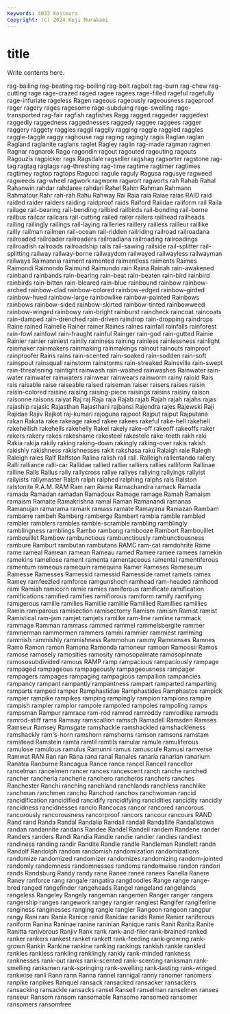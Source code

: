 ```yaml
---
Keywords: 4033 kojimura
Copyright: (C) 2024 Koji Murakami
---
```


# title

Write contents here.



 rag-bailing rag-beating rag-boiling rag-bolt ragbolt
rag-burn rag-chew rag-cutting rage rage-crazed raged ragee ragees rage-filled rageful
ragefully rage-infuriate rageless Ragen rageous rageously rageousness rageproof rager ragery
rages ragesome rage-subduing rage-swelling rage-transported rag-fair ragfish ragfishes Ragg ragged
raggeder raggedest raggedly raggedness raggednesses raggedy raggee raggees ragger raggery
raggety raggies raggil raggily ragging raggle raggled raggles raggle-taggle raggy
raghouse ragi raging ragingly ragis Raglan raglan Ragland raglanite raglans
raglet Ragley raglin rag-made ragman ragmen Ragnar ragnarok Rago ragondin
ragout ragouted ragouting ragouts Ragouzis ragpicker rags Ragsdale ragseller ragshag
ragsorter ragstone rag-tag ragtag ragtags rag-threshing rag-time ragtime ragtimer ragtimes
ragtimey ragtop ragtops Ragucci ragule raguly Ragusa ragusye ragweed ragweeds
rag-wheel ragwork ragworm ragwort ragworts rah Rahab Rahal Rahanwin rahdar
rahdaree rahdari Rahel Rahm Rahman Rahmann Rahmatour Rahr rah-rah Rahu
Rahway Rai Raia raia Raiae raias RAID raid raided raider
raiders raiding raidproof raids Raiford Raiidae raiiform rail Raila railage
rail-bearing rail-bending railbird railbirds rail-bonding rail-borne railbus railcar railcars rail-cutting
railed railer railers railhead railheads railing railingly railings rail-laying railleries
raillery railless railleur raillike railly railman railmen rail-ocean rail-ridden railriding
railroad railroadana railroaded railroader railroaders railroadiana railroading railroadings railroadish railroads
railroadship rails rail-sawing railside rail-splitter rail-splitting railway railway-borne railwaydom railwayed
railwayless railwayman railways Raimannia raiment raimented raimentless raiments Raimes Raimondi
Raimondo Raimund Raimundo rain Raina Rainah rain-awakened rainband rainbands rain-bearing
rain-beat rain-beaten rain-bird rainbird rainbirds rain-bitten rain-bleared rain-blue rainbound rainbow
rainbow-arched rainbow-clad rainbow-colored rainbow-edged rainbow-girded rainbow-hued rainbow-large rainbowlike rainbow-painted Rainbows
rainbows rainbow-sided rainbow-skirted rainbow-tinted rainbowweed rainbow-winged rainbowy rain-bright rainburst raincheck
raincoat raincoats rain-damped rain-drenched rain-driven raindrop rain-dropping raindrops Raine rained
Rainelle Rainer rainer Raines raines rainfall rainfalls rainforest rain-fowl rainfowl
rain-fraught rainful Rainger rain-god rain-gutted Rainie Rainier rainier rainiest rainily
raininess raining rainless rainlessness rainlight rainmaker rainmakers rainmaking rainmakings rainout
rainouts rainproof rainproofer Rains rains rain-scented rain-soaked rain-sodden rain-soft rainspout
rainsquall rainstorm rainstorms rain-streaked Rainsville rain-swept rain-threatening raintight rainwash rain-washed
rainwashes Rainwater rain-water rainwater rainwaters rainwear rainwears rainworm rainy raioid
Rais rais raisable raise raiseable raised raiseman raiser raisers raises
raisin raisin-colored raisine raising raising-piece raisings raisins raisiny raison raisonne
raisons raiyat Raj raj Raja raja Rajab rajab Rajah rajah
rajahs rajas rajaship rajasic Rajasthan Rajasthani rajbansi Rajendra rajes Rajewski
Raji Rajidae Rajiv Rajkot raj-kumari rajoguna rajpoot Rajput rajput Rajputana
rakan Rakata rake rakeage raked rakee rakees rakeful rake-hell rakehell
rakehellish rakehells rakehelly Rakel rakely rake-off rakeoff rakeoffs raker rakers
rakery rakes rakeshame rakesteel rakestele rake-teeth rakh raki Rakia rakija
rakily raking raking-down rakingly raking-over rakis rakish rakishly rakishness rakishnesses
rakit rakshasa raku Ralaigh rale Ralegh Raleigh rales Ralf Ralfston
Ralina ralish rall rall. Ralleigh rallentando rallery Ralli ralliance ralli-car
Rallidae rallied rallier ralliers rallies ralliform Rallinae ralline Ralls Rallus
rally rallycross rallye rallyes rallying rallyings rallyist rallyists rallymaster Ralph
ralph ralphed ralphing ralphs rals Ralston ralstonite R.A.M. RAM Ram
ram Rama Ramachandra ramack Ramada ramada Ramadan ramadan Ramadoux Ramage
ramage Ramah Ramaism ramaism Ramaite Ramakrishna ramal Raman Ramanandi ramanas
Ramanujan ramarama ramark ramass ramate Ramayana Ramazan Rambam rambarre rambeh
Ramberg ramberge Rambert rambla ramble rambled rambler ramblers rambles ramble-scramble
rambling ramblingly ramblingness ramblings Rambo rambong rambooze Rambort Rambouillet rambouillet
Rambow rambunctious rambunctiously rambunctiousness rambure Ramburt rambutan rambutans RAMC ram-cat
ramdohrite Rame rame rameal Ramean ramean Rameau ramed Ramee ramee
ramees ramekin ramekins ramellose rament ramenta ramentaceous ramental ramentiferous ramentum
rameous ramequin ramequins Ramer Rameses Rameseum Ramesse Ramesses Ramessid ramessid
Ramesside ramet ramets ramex Ramey ramfeezled ramforce ramgunshoch ramhead ram-headed
ramhood rami Ramiah ramicorn ramie ramies ramiferous ramificate ramification ramifications
ramified ramifies ramiflorous ramiform ramify ramifying ramigerous ramilie ramilies Ramillie
ramillie Ramillied Ramillies ramillies Ramin ramiparous ramisection ramisectomy Ramism ramism
Ramist ramist Ramistical ram-jam ramjet ramjets ramlike ram-line ramline rammack
rammage Ramman rammass rammed rammel rammelsbergite rammer rammerman rammermen rammers
rammi rammier rammiest ramming rammish rammishly rammishness Rammohun rammy Ramnenses
Ramnes Ramo Ramon ramon Ramona Ramonda ramoneur ramoon Ramoosii Ramos
ramose ramosely ramosities ramosity ramosopalmate ramosopinnate ramososubdivided ramous RAMP ramp
rampacious rampaciously rampage rampaged rampageous rampageously rampageousness rampager rampagers rampages
rampaging rampagious rampallion rampancies rampancy rampant rampantly rampantness rampart ramparted
ramparting ramparts ramped ramper Ramphastidae Ramphastides Ramphastos rampick rampier rampike
rampikes ramping rampingly rampion rampions rampire rampish rampler ramplor rampole
rampoled rampoles rampoling ramps rampsman Rampur ramrace ram-rod ramrod ramroddy
ramrodlike ramrods ramrod-stiff rams Ramsay ramscallion ramsch Ramsdell Ramsden Ramses
Ramseur Ramsey Ramsgate ramshackle ramshackled ramshackleness ramshackly ram's-horn ramshorn ramshorns
ramson ramsons ramstam ramstead Ramstein ramta ramtil ramtils ramular ramule
ramuliferous ramulose ramulous ramulus Ramunni ramus ramuscule Ramusi ramverse Ramwat
RAN Ran ran Rana rana ranal Ranales ranaria ranarian ranarium
Ranatra Ranburne Rancagua Rance rance rancel Rancell rancellor rancelman rancelmen
rancer rances rancescent ranch ranche ranched rancher rancheria rancherie ranchero
rancheros ranchers ranches Ranchester Ranchi ranching ranchland ranchlands ranchless ranchlike
ranchman ranchmen rancho Ranchod ranchos ranchwoman rancid rancidification rancidified rancidify
rancidifying rancidities rancidity rancidly rancidness rancidnesses rancio Rancocas rancor rancored
rancorous rancorously rancorousness rancorproof rancors rancour rancours RAND Rand rand
Randa Randal Randalia Randall randall Randallite Randallstown randan randannite randans
Randee Randel Randell randem Randene rander Randers randers Randi Randia
Randie randie randier randies randiest randiness randing randir Randite Randle
randle Randleman Randlett randn Randolf Randolph random randomish randomization randomizations
randomize randomized randomizer randomizes randomizing random-jointed randomly randomness randomnesses randoms
randomwise randon randori rands Randsburg Randy randy rane Ranee ranee
ranees Ranella Ranere Raney ranforce rang rangale rangatira rangdoodles Range
range range-bred ranged rangefinder rangeheads Rangel rangeland rangelands rangeless Rangeley
Rangely rangeman rangemen Ranger ranger rangers rangership ranges rangework rangey
rangier rangiest Rangifer rangiferine ranginess ranginesses ranging rangle rangler Rangoon
rangoon rangpur rangy Rani rani Rania Ranice ranid Ranidae ranids
Ranie Ranier raniferous raniform Ranina Raninae ranine raninian Ranique ranis
Ranit Ranita Ranite Ranitta ranivorous Ranjiv Rank rank rank-and-filer rank-brained
ranked ranker rankers rankest ranket rankett rank-feeding rank-growing rank-grown Rankin
Rankine rankine ranking rankings rankish rankle rankled rankles rankless rankling
ranklingly rankly rank-minded rankness ranknesses rank-out ranks rank-scented rank-scenting ranksman
rank-smelling ranksmen rank-springing rank-swelling rank-tasting rank-winged rankwise ranli Rann rann
Ranna rannel rannigal ranny ranomer ranomers ranpike ranpikes Ranquel ransack
ransacked ransacker ransackers ransacking ransackle ransacks ransel Ransell ranselman ranselmen
ranses ranseur Ransom ransom ransomable Ransome ransomed ransomer ransomers ransomfree

